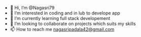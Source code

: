 - 👋 Hi, I’m @Nagasri79
- 👀 I’m interested in coding and in lub to develope app
- 🌱 I’m currently learning full stack developement
- 💞️ I’m looking to collaborate on projects which suits my skills
- 📫 How to reach me  nagasripadala42@gmail.com

<!---
Nagasri79/Nagasri79 is a ✨ special ✨ repository because its `README.md` (this file) appears on your GitHub profile.
You can click the Preview link to take a look at your changes.
--->
